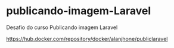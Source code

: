# publicando-imagem-Laravel
Desafio do curso Publicando imagem Laravel

https://hub.docker.com/repository/docker/alanjhone/publiclaravel
